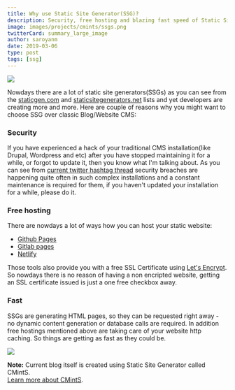 ```yaml
---
title: Why use Static Site Generator(SSG)?
description: Security, free hosting and blazing fast speed of Static Site Generators. Three reasons of choosing Static Site Generator over classic CMS.
image: images/projects/cmints/ssgs.png
twitterCard: summary_large_image
author: saroyanm
date: 2019-03-06
type: post
tags: [ssg]
---
```


<img src="/images/projects/cmints/ssgs.png" class="full-width">

Nowdays there are a lot of static site generators(SSGs) as you can see from the
<a href="https://www.staticgen.com/" target="_blank">staticgen.com</a> and
<a href="https://staticsitegenerators.net/" target="_blank">staticsitegenerators.net</a>
lists and yet developers are creating more and more. Here are couple of reasons
why you might want to choose SSG over classic Blog/Website CMS:

### Security

If you have experienced a hack of your traditional CMS installation(like Drupal,
Wordpress and etc) after you have stopped maintaining it for a while, or forgot
to update it, then you know what I'm talking about. As you can see from [current
twitter hashtag thread](https://twitter.com/hashtag/drupalgeddon) security
breaches are happening quite often in such complex installations and a constant
maintenance is required for them, if you haven't updated your installation for a
while, please do it.

### Free hosting

There are nowdays a lot of ways how you can host your static website:

- <a href="https://pages.github.com/" target="_blank">Github Pages</a>
- <a href="https://about.gitlab.com/product/pages/" target="_blank">Gitlab pages</a>
- <a href="https://www.netlify.com/" target="_blank">Netlify</a>

Those tools also provide you with a free SSL Certificate using
<a href="https://letsencrypt.org/" target="_blank">Let's Encrypt</a>. So nowdays
there is no reason of having a non encripted website, getting an SSL certificate
issued is just a one free checkbox away.

### Fast

SSGs are generating HTML pages, so they can be requested right away - no dynamic
content generation or database calls are required. In addition free hostings
mentioned above are taking care of your website http caching. So things are
getting as fast as they could be.

<img src="/images/projects/cmints/website-audit-2019-03-06.png" class="full-width">

**Note:** Current blog itself is created using Static Site Generator called
CMintS. </br>[Learn more about CMintS](https://cmints.io/).
